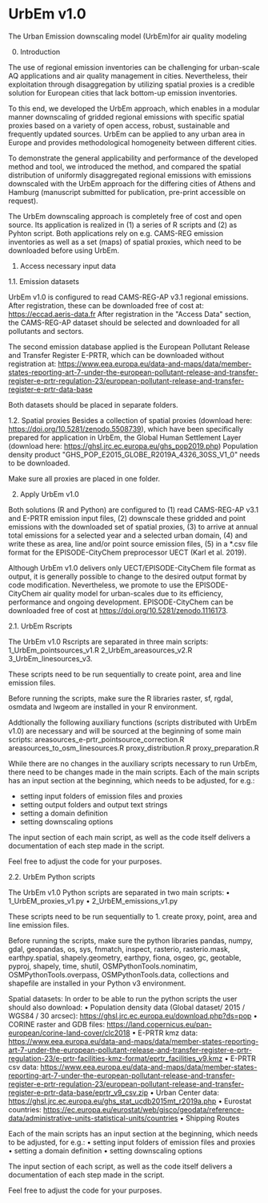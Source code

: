 # UrbEm v1.0
The Urban Emission downscaling model (UrbEm)for air quality modeling

0. Introduction

The use of regional emission inventories can be challenging for urban-scale AQ applications and air quality management in cities. Nevertheless, their exploitation through disaggregation by utilizing spatial proxies is a credible solution for European cities that lack bottom-up emission inventories. 

To this end, we developed the UrbEm approach, which enables in a modular manner downscaling of gridded regional emissions with specific spatial proxies based on a variety of open access, robust, sustainable and frequently updated sources. UrbEm can be applied to any urban area in Europe and provides methodological homogeneity between different cities.

To demonstrate the general applicability and performance of the developed method and tool, we introduced the method, and compared the spatial distribution of uniformly disaggregated regional emissions with emissions downscaled with the UrbEm approach for the differing cities of Athens and Hamburg (manuscript submitted for publication, pre-print accessible on request). 

The UrbEm downscaling approach is completely free of cost and open source. Its application is realized in (1) a series of R scripts and (2) as Pyhton script. Both applications rely on e.g. CAMS-REG emission inventories as well as a set (maps) of spatial proxies, which need to be downloaded before using UrbEm.

1. Access necessary input data

1.1. Emission datasets

UrbEm v1.0 is configured to read CAMS-REG-AP v3.1 regional emissions. After registration, these can be downloaded free of cost at: https://eccad.aeris-data.fr
After registration in the "Access Data" section, the CAMS-REG-AP dataset should be selected and downloaded for all pollutants and sectors.

The second emission database applied is the European Pollutant Release and Transfer Register E-PRTR, which can be downloaded without registration at: https://www.eea.europa.eu/data-and-maps/data/member-states-reporting-art-7-under-the-european-pollutant-release-and-transfer-register-e-prtr-regulation-23/european-pollutant-release-and-transfer-register-e-prtr-data-base

Both datasets should be placed in separate folders.

1.2. Spatial proxies
Besides a collection of spatial proxies (download here: https://doi.org/10.5281/zenodo.5508739), which have been specifically prepared for application in UrbEm, the Global Human Settlement Layer (download here: https://ghsl.jrc.ec.europa.eu/ghs_pop2019.php) Population density product "GHS_POP_E2015_GLOBE_R2019A_4326_30SS_V1_0" needs to be downloaded.

Make sure all proxies are placed in one folder.


2. Apply UrbEm v1.0

Both solutions (R and Python) are configured to 
(1) read CAMS-REG-AP v3.1 and E-PRTR emission input files, 
(2) downscale these gridded and point emissions with the downloaded set of spatial proxies,
(3) to arrive at annual total emissions for a selected year and a selected urban domain,
(4) and write these as area, line and/or point source emission files,
(5) in a *.csv file format for the EPISODE-CityChem preprocessor UECT (Karl et al. 2019).

Although UrbEm v1.0 delivers only UECT/EPISODE-CityChem file format as output, it is generally possible to change to the desired output format by code modification. Nevertheless, we promote to use the EPISODE-CityChem air quality model for urban-scales due to its efficiency, performance and ongoing development. EPISODE-CityChem can be downloaded free of cost at https://doi.org/10.5281/zenodo.1116173.

2.1. UrbEm Rscripts

The UrbEm v1.0 Rscripts are separated in three main scripts:
1_UrbEm_pointsources_v1.R
2_UrbEm_areasources_v2.R
3_UrbEm_linesources_v3.

These scripts need to be run sequentially to create point, area and line emission files. 

Before running the scripts, make sure the R libraries raster, sf, rgdal, osmdata and lwgeom are installed in your R environment. 

Addtionally the following auxiliary functions (scripts distributed with UrbEm v1.0) are necessary and will be sourced at the beginning of some main scripts:
areasources_e-prtr_pointsource_correction.R
areasources_to_osm_linesources.R
proxy_distribution.R
proxy_preparation.R

While there are no changes in the auxiliary scripts necessary to run UrbEm, there need to be changes made in the main scripts. Each of the main scripts has an input section at the beginning, which needs to be adjusted, for e.g.:
- setting input folders of emission files and proxies
- setting output folders and output text strings
- setting a domain definition
- setting downscaling options

The input section of each main script, as well as the code itself delivers a documentation of each step made in the script.

Feel free to adjust the code for your purposes.



2.2. UrbEm Python scripts

The UrbEm v1.0 Python scripts are separated in two main scripts: 
•	1_UrbEM_proxies_v1.py 
•	2_UrbEM_emissions_v1.py

These scripts need to be run sequentially to 1. create proxy, point, area and line emission files.

Before running the scripts, make sure the python libraries pandas, numpy, gdal, geopandas, os, sys, fnmatch, inspect, rasterio, rasterio.mask, earthpy.spatial, shapely.geometry, earthpy, fiona, osgeo, gc, geotable, pyproj, shapely, time, shutil, OSMPythonTools.nominatim, OSMPythonTools.overpass, OSMPythonTools.data, collections and shapefile are installed in your Python v3 environment.

Spatial datasets: In order to be able to run the python scripts the user should also download:
•	Population density data (Global dataset/ 2015 / WGS84 / 30 arcsec): https://ghsl.jrc.ec.europa.eu/download.php?ds=pop 
•	CORINE raster and GDB files: https://land.copernicus.eu/pan-european/corine-land-cover/clc2018 
•	E-PRTR kmz data: 
https://www.eea.europa.eu/data-and-maps/data/member-states-reporting-art-7-under-the-european-pollutant-release-and-transfer-register-e-prtr-regulation-23/e-prtr-facilities-kmz-format/eprtr_facilities_v9.kmz 
•	E-PRTR csv data: 
https://www.eea.europa.eu/data-and-maps/data/member-states-reporting-art-7-under-the-european-pollutant-release-and-transfer-register-e-prtr-regulation-23/european-pollutant-release-and-transfer-register-e-prtr-data-base/eprtr_v9_csv.zip 
•	Urban Center data: https://ghsl.jrc.ec.europa.eu/ghs_stat_ucdb2015mt_r2019a.php 
•	Eurostat countries: https://ec.europa.eu/eurostat/web/gisco/geodata/reference-data/administrative-units-statistical-units/countries 
•	Shipping Routes

Each of the main scripts has an input section at the beginning, which needs to be adjusted, for e.g.:
•	setting input folders of emission files and proxies
•	setting a domain definition
•	setting downscaling options

The input section of each script, as well as the code itself delivers a documentation of each step made in the script.

Feel free to adjust the code for your purposes.
